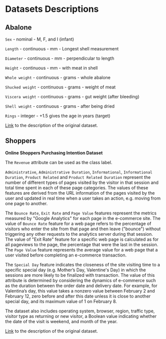 # Datasets Descriptions

## Abalone

`Sex` - nominal -  M, F, and I (infant)

`Length` - continuous - mm -  Longest shell measurement

`Diameter` -  continuous - mm - perpendicular to length

`Height` - continuous - mm - with meat in shell

`Whole weight` - continuous - grams - whole abalone

`Shucked weight` - continuous - grams - weight of meat

`Viscera weight` - continuous - grams - gut weight (after bleeding)

`Shell weight` - continuous - grams - after being dried 

`Rings` - integer -  +1.5 gives the age in years (target)

[Link](https://archive.ics.uci.edu/dataset/1/abalone) to the description of the original dataset.

## Shoppers

**Online Shoppers Purchasing Intention Dataset**

The `Revenue` attribute can be used as the class label.

`Administrative`, `Administrative Duration`, `Informational`, `Informational Duration`, `Product Related` and `Product Related Duration` represent the number of different types of pages visited by the visitor in that session and total time spent in each of these page categories. The values of these features are derived from the URL information of the pages visited by the user and updated in real time when a user takes an action, e.g. moving from one page to another. 

The `Bounce Rate`, `Exit Rate` and `Page Value` features represent the metrics measured by "Google Analytics" for each page in the e-commerce site. The value of `Bounce Rate` feature for a web page refers to the percentage of visitors who enter the site from that page and then leave ("bounce") without triggering any other requests to the analytics server during that session. The value of "Exit Rate" feature for a specific web page is calculated as for all pageviews to the page, the percentage that were the last in the session. The `Page Value` feature represents the average value for a web page that a user visited before completing an e-commerce transaction. 

The `Special Day` feature indicates the closeness of the site visiting time to a specific special day (e.g. Mother’s Day, Valentine's Day) in which the sessions are more likely to be finalized with transaction. The value of this attribute is determined by considering the dynamics of e-commerce such as the duration between the order date and delivery date. For example, for Valentina’s day, this value takes a nonzero value between February 2 and February 12, zero before and after this date unless it is close to another special day, and its maximum value of 1 on February 8. 

The dataset also includes operating system, browser, region, traffic type, visitor type as returning or new visitor, a Boolean value indicating whether the date of the visit is weekend, and month of the year.

[Link](https://archive.ics.uci.edu/dataset/468/online+shoppers+purchasing+intention+dataset) to the description of the original dataset.

